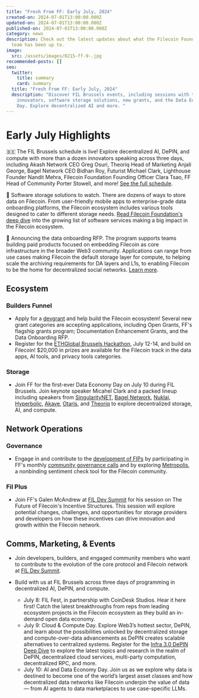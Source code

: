 ```yaml
---
title: "Fresh From FF: Early July, 2024"
created-on: 2024-07-01T13:00:00.000Z
updated-on: 2024-07-01T13:00:00.000Z
published-on: 2024-07-01T13:00:00.000Z
category: news
description: Check out the latest updates about what the Filecoin Foundation
  team has been up to.
image:
  src: /assets/images/0215-ff-9-.jpg
recommended-posts: []
seo:
  twitter:
    title: summary
    card: summary
  title: "Fresh From FF: Early July, 2024"
  description: "Discover FIL Brussels events, including sessions with top
    innovators, software storage solutions, new grants, and the Data Economy
    Day. Explore decentralized AI and more. "
---
```


# Early July Highlights

🇧🇪 The FIL Brussels schedule is live! Explore decentralized AI, DePIN, and compute with more than a dozen innovators speaking across three days, including Akash Network CEO Greg Osuri, Theoriq Head of Marketing Anjali George, Bagel Network CEO Bidhan Roy, Futurist Michael Clark, Lighthouse Founder Nandit Mehra, Filecoin Foundation Founding Officer Clara Tsao, FF Head of Community Porter Stowell, and more! [See the full schedule](https://www.fil-brussels.io/).

💾 Software storage solutions to watch. There are dozens of ways to store data on Filecoin. From user-friendly mobile apps to enterprise-grade data onboarding platforms, the Filecoin ecosystem includes various tools designed to cater to different storage needs. [Read Filecoin Foundation's deep dive](https://fil.org/blog/signal-spotlights-software-storage-solutions-built-on-filecoin-to-watch) into the growing list of software services making a big impact in the Filecoin ecosystem.

📣 Announcing the data onboarding RFP. The program supports teams building paid products focused on embedding Filecoin as core infrastructure in the broader Web3 community. Applications can range from use cases making Filecoin the default storage layer for compute, to helping scale the archiving requirements for DA layers and L1s, to enabling Filecoin to be the home for decentralized social networks. [Learn more](https://github.com/filecoin-project/devgrants/blob/master/Archive/Data-Onboarding.md).

## Ecosystem

### Builders Funnel

- Apply for a [devgrant](https://github.com/filecoin-project/devgrants/tree/master) and help build the Filecoin ecosystem! Several new grant categories are accepting applications, including Open Grants, FF's flagship grants program; Documentation Enhancement Grants, and the Data Onboarding RFP.
- Register for the [ETHGlobal Brussels Hackathon](https://ethglobal.com/events/brussels), July 12-14, and build on Filecoin! $20,000 in prizes are available for the Filecoin track in the data apps, AI tools, and privacy tools categories.

### Storage

- Join FF for the first-ever Data Economy Day on July 10 during FIL Brussels. Join keynote speaker Micahel Clark and a packed lineup including speakers from [SingularityNET](https://nl.linkedin.com/company/singularitynet?trk=public_post-text), [Bagel Network](https://www.linkedin.com/company/bagelnet?trk=public_post-text), [Nuklai](https://nl.linkedin.com/company/nuklai?trk=public_post-text), [Hyperbolic](https://www.linkedin.com/company/hyperbolic-labs?trk=public_post-text), [Akave](https://www.linkedin.com/company/akave?trk=public_post-text), [Otaris](https://www.linkedin.com/company/otaris?trk=public_post-text), and [Theoriq](https://www.linkedin.com/company/theoriqai?trk=public_post-text) to explore decentralized storage, AI, and compute.

## Network Operations

### Governance

- Engage in and contribute to the [development of FIPs](https://github.com/filecoin-project/FIPs/discussions) by participating in FF's monthly [community governance calls](https://calendar.google.com/calendar/embed?src=c_909343f97c15e8f23dda6e2612e62fcdee14bceabd8869abe4a52d793bf42b98%40group.calendar.google.com&ctz=America%2FToronto) and by exploring [Metropolis](https://metropolis.vote/dashboard), a nonbinding sentiment check tool for the Filecoin community.

### Fil Plus

- Join FF's Galen McAndrew at [FIL Dev Summit](https://www.fildev.io/) for his session on The Future of Filecoin's Incentive Structures. This session will explore potential changes, challenges, and opportunities for storage providers and developers on how these incentives can drive innovation and growth within the Filecoin network.

## Comms, Marketing, & Events

- Join developers, builders, and engaged community members who want to contribute to the evolution of the core protocol and Filecoin network at [FIL Dev Summit](https://www.fildev.io/FDS-4?utm_source=upload.fil.org&utm_medium=referral&utm_campaign=3-takeaways-from-the-filecoin-community-at-consensus).
- Build with us at FIL Brussels across three days of programming in decentralized AI, DePIN, and compute.

  - July 8: FIL Fest, in partnership with CoinDesk Studios. Hear it here first! Catch the latest breakthroughs from reps from leading ecosystem projects in the Filecoin ecosystem as they build an in-demand open data economy.
  - July 9: Cloud & Compute Day. Explore Web3’s hottest sector, DePIN, and learn about the possibilities unlocked by decentralized storage and compute-over-data advancements as DePIN creates scalable alternatives to centralized systems. Register for the [Infra 3.0 DePIN Deep Dive](https://lu.ma/cgi2nejb?utm_source=upload.fil.org&utm_medium=referral&utm_campaign=meet-the-companies-scaling-data-onboarding) to explore the latest topics and research in the realm of DePIN, decentralized cloud services, multi-party computation, decentralized RPC, and more.
  - July 10: AI and Data Economy Day. Join us as we explore why data is destined to become one of the world’s largest asset classes and how decentralized data networks like Filecoin underpin the value of data — from AI agents to data marketplaces to use case-specific LLMs.
